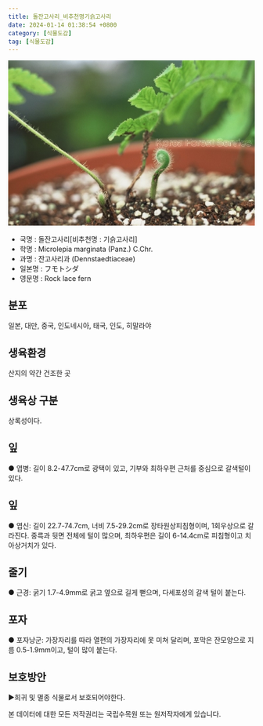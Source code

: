 ```yaml
---
title: 돌잔고사리_비추천명기슭고사리
date: 2024-01-14 01:38:54 +0800
category: [식물도감]
tag: [식물도감]
---
```




![돌잔고사리[비추천명 : 기슭고사리]](/assets/img/fileUpload/plants/basic/Dennstaedtiaceae/Microlepia/3103/1_th2.JPG)
- 국명 : 돌잔고사리[비추천명 : 기슭고사리]
- 학명 : Microlepia marginata (Panz.) C.Chr.
- 과명 : 잔고사리과 (Dennstaedtiaceae)
- 일본명 : フモトシダ
- 영문명 : Rock lace fern


## 분포
일본, 대만, 중국, 인도네시아, 태국, 인도, 히말라야
## 생육환경
산지의 약간 건조한 곳
## 생육상 구분
상록성이다. 
## 잎
● 엽병: 길이 8.2-47.7cm로 광택이 있고, 기부와 최하우편 근처를 중심으로 갈색털이 있다. 
## 잎
● 엽신: 길이 22.7-74.7cm, 너비 7.5-29.2cm로 장타원상피침형이며, 1회우상으로 갈라진다. 중륵과 뒷면 전체에 털이 많으며, 최하우편은 길이 6-14.4cm로 피침형이고 치아상거치가 있다. 
## 줄기
● 근경: 굵기 1.7-4.9mm로 굵고 옆으로 길게 뻗으며, 다세포성의 갈색 털이 붙는다. 
## 포자
● 포자낭군: 가장자리를 따라 열편의 가장자리에 못 미쳐 달리며, 포막은 잔모양으로 지름 0.5-1.9mm이고, 털이 많이 붙는다. 
## 보호방안
▶희귀 및 멸종 식물로서 보호되어야한다.






본 데이터에 대한 모든 저작권리는 국립수목원 또는 원저작자에게 있습니다.
